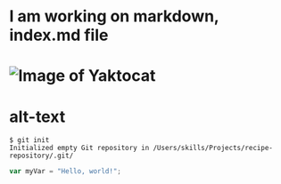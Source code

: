 # I am working on markdown, index.md file 
# ![Image of Yaktocat](https://octodex.github.com/images/yaktocat.png) 
# alt-text
```
$ git init
Initialized empty Git repository in /Users/skills/Projects/recipe-repository/.git/
```
``` javascript
var myVar = "Hello, world!";
```
